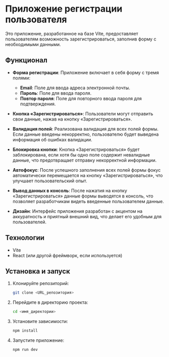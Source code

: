 # Приложение регистрации пользователя

Это приложение, разработанное на базе Vite, предоставляет пользователям возможность зарегистрироваться, заполнив форму с необходимыми данными.

## Функционал

- **Форма регистрации**: Приложение включает в себя форму с тремя полями:
  - **Email**: Поле для ввода адреса электронной почты.
  - **Пароль**: Поле для ввода пароля.
  - **Повтор пароля**: Поле для повторного ввода пароля для подтверждения.

- **Кнопка «Зарегистрироваться»**: Пользователи могут отправить свои данные, нажав на кнопку «Зарегистрироваться».

- **Валидация полей**: Реализована валидация для всех полей формы. Если данные введены некорректно, пользователю будет выведена информация об ошибках валидации.

- **Блокировка кнопки**: Кнопка «Зарегистрироваться» будет заблокирована, если хотя бы одно поле содержит невалидные данные, что предотвращает отправку некорректной информации.

- **Автофокус**: После успешного заполнения всех полей формы фокус автоматически перемещается на кнопку «Зарегистрироваться», что улучшает пользовательский опыт.

- **Вывод данных в консоль**: После нажатия на кнопку «Зарегистрироваться» данные формы выводятся в консоль, что позволяет разработчикам видеть введенные пользователем данные.

- **Дизайн**: Интерфейс приложения разработан с акцентом на аккуратность и приятный внешний вид, что делает его удобным для пользователей.

## Технологии
- Vite
- React (или другой фреймворк, если используется)

## Установка и запуск
1. Клонируйте репозиторий:
   ```bash
   git clone <URL_репозитория>
   ```
2. Перейдите в директорию проекта:
   ```bash
   cd <имя_директории>
   ```
3. Установите зависимости:
   ```bash
   npm install
   ```
4. Запустите приложение:
   ```bash
   npm run dev
   ```

